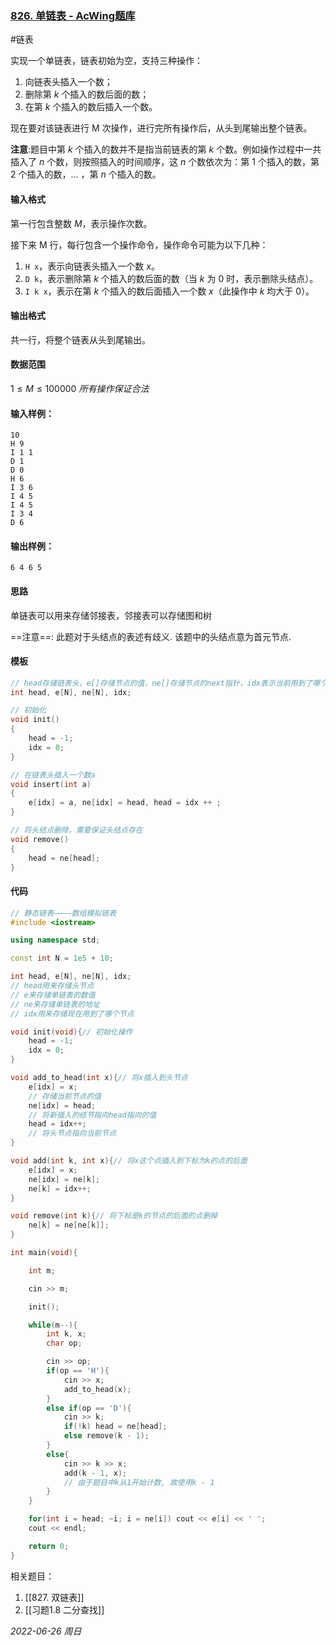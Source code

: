 ### [826. 单链表 - AcWing题库](https://www.acwing.com/problem/content/828/)

#链表

实现一个单链表，链表初始为空，支持三种操作：

1. 向链表头插入一个数；
2. 删除第 $k$ 个插入的数后面的数；
3. 在第 $k$ 个插入的数后插入一个数。

现在要对该链表进行 M 次操作，进行完所有操作后，从头到尾输出整个链表。

**注意**:题目中第 $k$ 个插入的数并不是指当前链表的第 $k$ 个数。例如操作过程中一共插入了 $n$ 个数，则按照插入的时间顺序，这 $n$ 个数依次为：第 $1$ 个插入的数，第 $2$ 个插入的数，$\dots$ ，第 $n$ 个插入的数。

#### 输入格式

第一行包含整数 $M$，表示操作次数。

接下来 M 行，每行包含一个操作命令，操作命令可能为以下几种：

1. `H x`，表示向链表头插入一个数 $x$。
2. `D k`，表示删除第 $k$ 个插入的数后面的数（当 $k$ 为 $0$ 时，表示删除头结点）。
3. `I k x`，表示在第 $k$ 个插入的数后面插入一个数 $x$（此操作中 $k$ 均大于 $0$）。

#### 输出格式

共一行，将整个链表从头到尾输出。

#### 数据范围

$1≤M≤100000$
$所有操作保证合法$

#### 输入样例：

```in
10
H 9
I 1 1
D 1
D 0
H 6
I 3 6
I 4 5
I 4 5
I 3 4
D 6
```

#### 输出样例：

```out
6 4 6 5
```

#### 思路

单链表可以用来存储邻接表，邻接表可以存储图和树

==注意==: 此题对于头结点的表述有歧义. 该题中的头结点意为首元节点.

#### 模板

```cpp
// head存储链表头，e[]存储节点的值，ne[]存储节点的next指针，idx表示当前用到了哪个节点
int head, e[N], ne[N], idx;

// 初始化
void init()
{
    head = -1;
    idx = 0;
}

// 在链表头插入一个数a
void insert(int a)
{
    e[idx] = a, ne[idx] = head, head = idx ++ ;
}

// 将头结点删除，需要保证头结点存在
void remove()
{
    head = ne[head];
}
```

#### 代码

```cpp
// 静态链表————数组模拟链表
#include <iostream>

using namespace std;

const int N = 1e5 + 10;

int head, e[N], ne[N], idx;
// head用来存储头节点
// e来存储单链表的数值
// ne来存储单链表的地址
// idx用来存储现在用到了哪个节点

void init(void){// 初始化操作
    head = -1;
    idx = 0;
}

void add_to_head(int x){// 将x插入到头节点
    e[idx] = x;
    // 存储当前节点的值
    ne[idx] = head;
    // 将新插入的结节指向head指向的值
    head = idx++;
    // 将头节点指向当前节点
}

void add(int k, int x){// 将x这个点插入到下标为k的点的后面
    e[idx] = x;
    ne[idx] = ne[k];
    ne[k] = idx++;
}

void remove(int k){// 将下标是k的节点的后面的点删掉
    ne[k] = ne[ne[k]];
}

int main(void){

    int m;

    cin >> m;

    init();

    while(m--){
        int k, x;
        char op;

        cin >> op;
        if(op == 'H'){
            cin >> x;
            add_to_head(x);
        }
        else if(op == 'D'){
            cin >> k;
            if(!k) head = ne[head];
            else remove(k - 1);
        }
        else{
            cin >> k >> x;
            add(k - 1, x);
            // 由于题目中k从1开始计数, 故使用k - 1
        }
    }

    for(int i = head; ~i; i = ne[i]) cout << e[i] << ' ';
    cout << endl;

    return 0;
}
```


相关题目：
1. [[827. 双链表]]
2. [[习题1.8 二分查找]]

*2022-06-26 周日*
